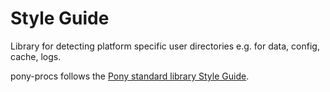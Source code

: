 # Style Guide
Library for detecting platform specific user directories e.g. for data, config, cache, logs.

pony-procs follows the [Pony standard library Style Guide](https://github.com/ponylang/ponyc/blob/master/STYLE_GUIDE.md).
